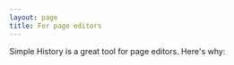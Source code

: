```yaml
---
layout: page
title: For page editors
---
```


Simple History is a great tool for page editors. Here's why:


